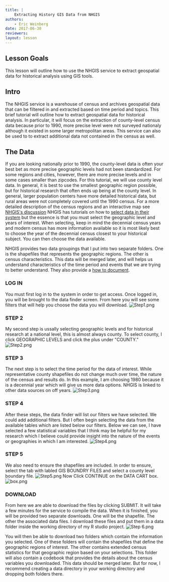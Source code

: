 ```yaml
---
title: |
    Extracting History GIS Data from NHGIS
authors:
    - Eric Weinberg
date: 2017-06-30
reviewers:
layout: lesson
---
```


## Lesson Goals
This lesson will outline how to use the NHGIS service to extract geospatial data for historical analysis using GIS tools. 

## Intro
The NHGIS service is a warehouse of census and archives geospatial data that can be filtered in and extracted based on time period and topics. This brief tutorial will outline how to extract geospatial data for historical analysis. In particular, it will focus on the extraction of county-level census data because prior to 1990, more precise level were not surveyed nationaly although it existed in some larger metropolitan areas.  This service can also be used to to extract additional data not contained in the census as well.

## The Data

If you are looking nationally prior to 1990, the county-level data is often your best bet as more precise geographic levels had not been standardized. For some regions and cities, however, there are more precise levels and in some cases smaller than zipcodes. For this tutorial, we will use county level data. In general, it is best to use the smallest geographic region possible, but for historical research that often ends up being at the county level. In general, larger population centers have more detailed historical data, but rural areas were not completely covered until the 1990 census. For a more detailed description of the census regions and an interactive map see [NHGIS's discussion](https://www.nhgis.org/user-resources/data-availability#table-data)
NHGIS has tutorials on how to [select data in their system](https://www.nhgis.org/sites/www.nhgis.org/files/using_the_nhgis_data_finder.pdf) but the essence is that you must select the geographic level and years of interest. When selecting, keep in mind the decennial census years and modern census has more information available so it is most likely best to choose the year of the decennial census closest to your historical subject. You can then choose the data available.

NHGIS provides two data groupings that I put into two separate folders. One is the shapefiles that represents the geographic regions. The other is census characteristics. This data will be merged later, and will helps us understand characteristics of the time period and events that we are trying to better understand. They also provide a [how to document](https://www.nhgis.org/sites/www.nhgis.org/files/using_the_nhgis_data_finder.pdf).
### LOG IN
You must first log in to the system in order to get access. Once logged in, you will be brought to the data finder screen. From here you will see some filters that will help you choose the data you will download.
![Step1.png](../images/geospatial-data-analysis/Step1.png)
### STEP 2
My second step is ussally selecting geographic levels and for historical research at a national level, this is almost always county. To select county, I click GEOGRAPHIC LEVELS and click the plus under "COUNTY."
![Step2.png](../images/geospatial-data-analysis/Step2.png)
### STEP 3
The next step is to select the time period for the data of interest. While representative county shapefiles do not change much over time, the nature of the census and results do. In this example, I am choosing 1980 because it is a decennial year which will give us more data options. NHGIS is linked to other data sources on off years.
![Step3.png](../images/geospatial-data-analysis/Step3.png)
### STEP 4
After these steps, the data finder will list our filters we have selected. We could add additional filters. But I often begin selecting the data from the available tables which are listed below our filters. Below we can see, I have selected a few statistical variables that I think may be helpful for my research which I believe could provide insight into the nature of the events or geographies in which I am interested.
![Step4.png](../images/geospatial-data-analysis/Step4.png)
### STEP 5
We also need to ensure the shapefiles are included. In order to ensure, select the tab with labled GIS BOUNDRY FILES and select a county level boundary file.
![Step5.png](../images/geospatial-data-analysis/Step5.png)
Now Click CONTINUE on the DATA CART box.
![box.png](../images/geospatial-data-analysis/box.png)
### DOWNLOAD
From here we are able to download the files by clicking SUBMIT. It will take a few minutes for the service to compile the data. When it is finished, you will be provided two separate downloads. One will be the shapefile. The other the associated data files. I download these files and put them in a data folder inside the working directory of my R studio project.
![Step 6.png](../images/geospatial-data-analysis/Step6.png)

You will then be able to download two folders which contain the information you selected. One of these folders will contain the shapefiles that define the geographic regions of interest. The other contains extended census statistics for that geographic region based on your selections. This folder will also contain a codebook that provides the details about the census variables you downloaded. This data should be merged later. But for now, I recommend creating a data directory in your working directory and dropping both folders there.
